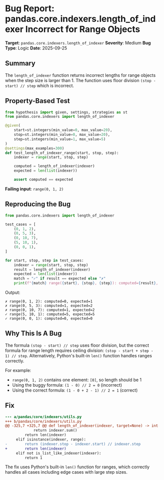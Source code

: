 # Bug Report: pandas.core.indexers.length_of_indexer Incorrect for Range Objects

**Target**: `pandas.core.indexers.length_of_indexer`
**Severity**: Medium
**Bug Type**: Logic
**Date**: 2025-09-25

## Summary

The `length_of_indexer` function returns incorrect lengths for range objects when the step size is larger than 1. The function uses floor division `(stop - start) // step` which is incorrect.

## Property-Based Test

```python
from hypothesis import given, settings, strategies as st
from pandas.core.indexers import length_of_indexer

@given(
    start=st.integers(min_value=0, max_value=20),
    stop=st.integers(min_value=0, max_value=20),
    step=st.integers(min_value=1, max_value=5)
)
@settings(max_examples=300)
def test_length_of_indexer_range(start, stop, step):
    indexer = range(start, stop, step)

    computed = length_of_indexer(indexer)
    expected = len(list(indexer))

    assert computed == expected
```

**Failing input**: `range(0, 1, 2)`

## Reproducing the Bug

```python
from pandas.core.indexers import length_of_indexer

test_cases = [
    (0, 1, 2),
    (0, 5, 3),
    (0, 10, 7),
    (5, 10, 1),
    (0, 0, 1),
]

for start, stop, step in test_cases:
    indexer = range(start, stop, step)
    result = length_of_indexer(indexer)
    expected = len(list(indexer))
    match = "✓" if result == expected else "✗"
    print(f"{match} range({start}, {stop}, {step}): computed={result}, expected={expected}")
```

Output:
```
✗ range(0, 1, 2): computed=0, expected=1
✗ range(0, 5, 3): computed=1, expected=2
✗ range(0, 10, 7): computed=1, expected=2
✓ range(5, 10, 1): computed=5, expected=5
✓ range(0, 0, 1): computed=0, expected=0
```

## Why This Is A Bug

The formula `(stop - start) // step` uses floor division, but the correct formula for range length requires ceiling division: `(stop - start + step - 1) // step`. Alternatively, Python's built-in `len()` function handles ranges correctly.

For example:
- `range(0, 1, 2)` contains one element: `[0]`, so length should be 1
- Using the buggy formula: `(1 - 0) // 2 = 0` (incorrect)
- Using the correct formula: `(1 - 0 + 2 - 1) // 2 = 1` (correct)

## Fix

```diff
--- a/pandas/core/indexers/utils.py
+++ b/pandas/core/indexers/utils.py
@@ -325,7 +325,7 @@ def length_of_indexer(indexer, target=None) -> int:
             return indexer.sum()
         return len(indexer)
     elif isinstance(indexer, range):
-        return (indexer.stop - indexer.start) // indexer.step
+        return len(indexer)
     elif not is_list_like_indexer(indexer):
         return 1
```

The fix uses Python's built-in `len()` function for ranges, which correctly handles all cases including edge cases with large step sizes.